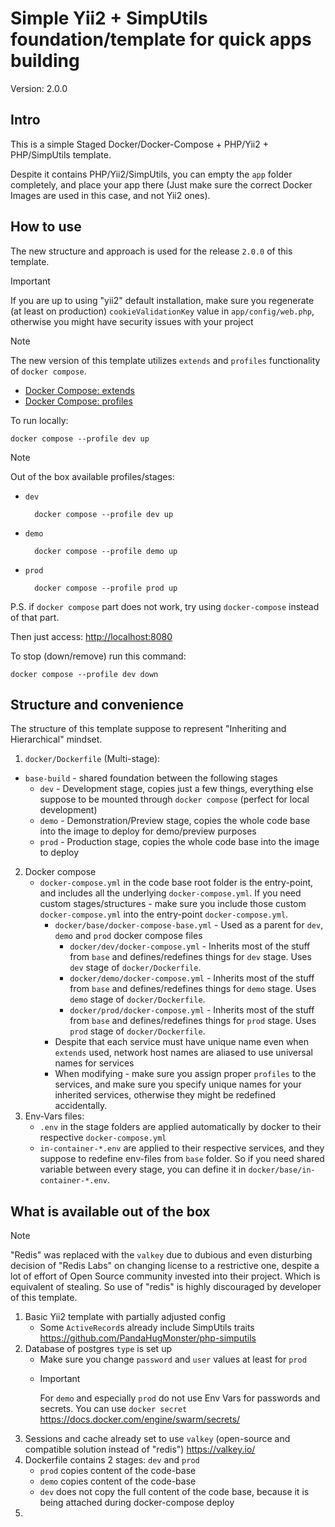 # Simple Yii2 + SimpUtils foundation/template for quick apps building 

Version: 2.0.0

## Intro
This is a simple Staged Docker/Docker-Compose + PHP/Yii2 + PHP/SimpUtils template.

Despite it contains PHP/Yii2/SimpUtils, you can empty the `app` folder completely, and
place your app there (Just make sure the correct Docker Images are used in this case, and not
Yii2 ones).

## How to use

The new structure and approach is used for the release `2.0.0` of this template.

> [!IMPORTANT]
> If you are up to using "yii2" default installation, make sure you regenerate (at least on production)
> `cookieValidationKey` value in `app/config/web.php`,
> otherwise you might have security issues with your project

> [!NOTE]
> The new version of this template utilizes `extends` and `profiles` functionality of `docker compose`.
> * [Docker Compose: extends](https://docs.docker.com/compose/multiple-compose-files/extends/)
> * [Docker Compose: profiles](https://docs.docker.com/compose/profiles/)

To run locally:

```shell
docker compose --profile dev up
```


> [!NOTE]
> Out of the box available profiles/stages:
> * `dev`
>   ```shell
>     docker compose --profile dev up
>   ```
> * `demo`
>   ```shell
>     docker compose --profile demo up
>   ```
> * `prod`
>   ```shell
>     docker compose --profile prod up
>   ```

P.S. if `docker compose` part does not work, try using `docker-compose` instead of that part.

Then just access: [http://localhost:8080](http://localhost:8080)

To stop (down/remove) run this command:
```shell
docker compose --profile dev down
```

## Structure and convenience

The structure of this template suppose to represent "Inheriting and Hierarchical" mindset.

1. `docker/Dockerfile` (Multi-stage):
  * `base-build` - shared foundation between the following stages
    * `dev` - Development stage, copies just a few things, 
      everything else suppose to be mounted through `docker compose` (perfect for local development)
    * `demo` - Demonstration/Preview stage, copies the whole code base into the image 
      to deploy for demo/preview purposes
    * `prod` - Production stage, copies the whole code base into the image to deploy
2. Docker compose
   * `docker-compose.yml` in the code base root folder is the entry-point,
     and includes all the underlying `docker-compose.yml`.
     If you need custom stages/structures - make sure you include those custom `docker-compose.yml`
     into the entry-point `docker-compose.yml`.
     * `docker/base/docker-compose-base.yml` - Used as a parent for `dev`, `demo` and `prod` docker compose files
       * `docker/dev/docker-compose.yml` - Inherits most of the stuff from `base` and 
         defines/redefines things for `dev` stage.
         Uses `dev` stage of `docker/Dockerfile`.
       * `docker/demo/docker-compose.yml` - Inherits most of the stuff from `base` and 
         defines/redefines things for `demo` stage.
         Uses `demo` stage of `docker/Dockerfile`.
       * `docker/prod/docker-compose.yml` - Inherits most of the stuff from `base` and 
         defines/redefines things for `prod` stage.
         Uses `prod` stage of `docker/Dockerfile`.
     * Despite that each service must have unique name even when `extends` used, network host names are
       aliased to use universal names for services
     * When modifying - make sure you assign proper `profiles` to the services, and make sure you specify unique 
       names for your inherited services, otherwise they might be redefined accidentally.
3. Env-Vars files:
   * `.env` in the stage folders are applied automatically by docker to their respective `docker-compose.yml`
   * `in-container-*.env` are applied to their respective services, and they suppose to redefine env-files
     from `base` folder. So if you need shared variable between every stage, you can define 
     it in `docker/base/in-container-*.env`.


## What is available out of the box

> [!NOTE]
> "Redis" was replaced with the `valkey` due to dubious and even disturbing decision of "Redis Labs"
> on changing license to a restrictive one, despite a lot of effort of Open Source community invested
> into their project. Which is equivalent of stealing. So use of "redis" is highly discouraged by developer
> of this template.

1. Basic Yii2 template with partially adjusted config
   * Some `ActiveRecord`s already include SimpUtils traits https://github.com/PandaHugMonster/php-simputils
2. Database of postgres `type` is set up
   * Make sure you change `password` and `user` values at least for `prod`
   * > [!IMPORTANT]
     > For `demo` and especially `prod` do not use Env Vars for passwords and secrets.
     > You can use `docker secret` https://docs.docker.com/engine/swarm/secrets/
3. Sessions and cache already set to use `valkey` 
   (open-source and compatible solution instead of "redis") https://valkey.io/
4. Dockerfile contains 2 stages: `dev` and `prod`
   * `prod` copies content of the code-base
   * `demo` copies content of the code-base
   * `dev` does not copy the full content of the code base, because it is being attached during docker-compose deploy
5. 
